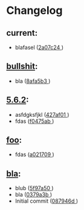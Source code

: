 # Changelog
## current:
- blafasel ([2a07c24 ](https://github.com/PatrickDrente/git-test-sandbox/commit/2a07c24 ))
## [bullshit](https://github.com/PatrickDrente/git-test-sandbox/releases/tag/bullshit):
- bla ([8afa5b3 ](https://github.com/PatrickDrente/git-test-sandbox/commit/8afa5b3 ))
## [5.6.2](https://github.com/PatrickDrente/git-test-sandbox/releases/tag/5.6.2):
- asfdgksfjkl ([427af01 ](https://github.com/PatrickDrente/git-test-sandbox/commit/427af01 ))
- fdas ([f0475ab ](https://github.com/PatrickDrente/git-test-sandbox/commit/f0475ab ))
## [foo](https://github.com/PatrickDrente/git-test-sandbox/releases/tag/foo):
- fdas ([a021709 ](https://github.com/PatrickDrente/git-test-sandbox/commit/a021709 ))
## [bla](https://github.com/PatrickDrente/git-test-sandbox/releases/tag/bla):
- blub ([5f97a50 ](https://github.com/PatrickDrente/git-test-sandbox/commit/5f97a50 ))
- bla ([0379a3b ](https://github.com/PatrickDrente/git-test-sandbox/commit/0379a3b ))
- Initial commit ([087946d ](https://github.com/PatrickDrente/git-test-sandbox/commit/087946d ))
